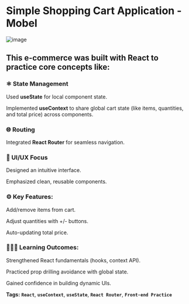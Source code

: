 # Simple Shopping Cart Application - Mobel
![image](https://github.com/user-attachments/assets/0c021bc7-d79d-4f2f-a98f-e8753b14428c)

## This e-commerce was built with React to practice core concepts like:

### ⚛️ State Management

Used **useState** for local component state.

Implemented **useContext** to share global cart state (like items, quantities, and total price) across components.

### 🌐 Routing

Integrated **React Router** for seamless navigation.

### 🎨 UI/UX Focus

Designed an intuitive interface.

Emphasized clean, reusable components.

### ⚙️ Key Features:

Add/remove items from cart.

Adjust quantities with +/- buttons.

Auto-updating total price.

### 👩🏽‍💻 Learning Outcomes:

Strengthened React fundamentals (hooks, context API).

Practiced prop drilling avoidance with global state.

Gained confidence in building dynamic UIs.

**Tags:**
**`React`**, **`useContext`**, **`useState`**, **`React Router`**, **`Front-end Practice`**



